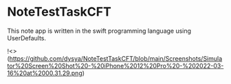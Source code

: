 # NoteTestTaskCFT

This note app is written in the swift programming language using UserDefaults. 

!<>(https://github.com/dysya/NoteTestTaskCFT/blob/main/Screenshots/Simulator%20Screen%20Shot%20-%20iPhone%2012%20Pro%20-%202022-03-16%20at%2000.31.29.png)
